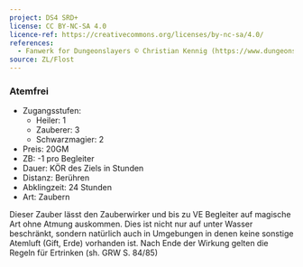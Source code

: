 ```yaml
---
project: DS4 SRD+
license: CC BY-NC-SA 4.0
licence-ref: https://creativecommons.org/licenses/by-nc-sa/4.0/
references: 
  - Fanwerk for Dungeonslayers © Christian Kennig (https://www.dungeonslayers.net/)
source: ZL/Flost
---
```


### Atemfrei

- Zugangsstufen:
  - Heiler: 1
  - Zauberer: 3
  - Schwarzmagier: 2
- Preis: 20GM
- ZB: -1 pro Begleiter
- Dauer: KÖR des Ziels in Stunden
- Distanz: Berühren
- Abklingzeit: 24 Stunden
- Art: Zaubern

Dieser Zauber lässt den Zauberwirker und bis zu VE Begleiter auf magische Art ohne Atmung auskommen. Dies ist nicht nur auf unter Wasser beschränkt, sondern natürlich auch in Umgebungen in denen keine sonstige Atemluft (Gift, Erde) vorhanden ist. Nach Ende der Wirkung gelten die Regeln für Ertrinken (sh. GRW S. 84/85)

